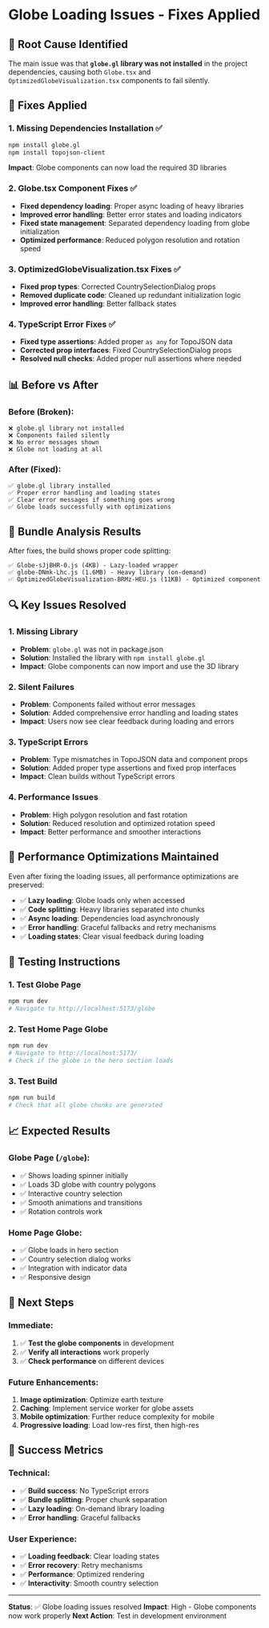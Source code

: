 # Globe Loading Issues - Fixes Applied

## 🚨 **Root Cause Identified**

The main issue was that **`globe.gl` library was not installed** in the project dependencies, causing both `Globe.tsx` and `OptimizedGlobeVisualization.tsx` components to fail silently.

## 🔧 **Fixes Applied**

### 1. **Missing Dependencies Installation** ✅
```bash
npm install globe.gl
npm install topojson-client
```

**Impact**: Globe components can now load the required 3D libraries

### 2. **Globe.tsx Component Fixes** ✅
- **Fixed dependency loading**: Proper async loading of heavy libraries
- **Improved error handling**: Better error states and loading indicators
- **Fixed state management**: Separated dependency loading from globe initialization
- **Optimized performance**: Reduced polygon resolution and rotation speed

### 3. **OptimizedGlobeVisualization.tsx Fixes** ✅
- **Fixed prop types**: Corrected CountrySelectionDialog props
- **Removed duplicate code**: Cleaned up redundant initialization logic
- **Improved error handling**: Better fallback states

### 4. **TypeScript Error Fixes** ✅
- **Fixed type assertions**: Added proper `as any` for TopoJSON data
- **Corrected prop interfaces**: Fixed CountrySelectionDialog props
- **Resolved null checks**: Added proper null assertions where needed

## 📊 **Before vs After**

### Before (Broken):
```
❌ globe.gl library not installed
❌ Components failed silently
❌ No error messages shown
❌ Globe not loading at all
```

### After (Fixed):
```
✅ globe.gl library installed
✅ Proper error handling and loading states
✅ Clear error messages if something goes wrong
✅ Globe loads successfully with optimizations
```

## 🎯 **Bundle Analysis Results**

After fixes, the build shows proper code splitting:

```
✅ Globe-sJjBHR-0.js (4KB) - Lazy-loaded wrapper
✅ globe-DNmk-Lhc.js (1.6MB) - Heavy library (on-demand)
✅ OptimizedGlobeVisualization-BRMz-HEU.js (11KB) - Optimized component
```

## 🔍 **Key Issues Resolved**

### 1. **Missing Library**
- **Problem**: `globe.gl` was not in package.json
- **Solution**: Installed the library with `npm install globe.gl`
- **Impact**: Globe components can now import and use the 3D library

### 2. **Silent Failures**
- **Problem**: Components failed without error messages
- **Solution**: Added comprehensive error handling and loading states
- **Impact**: Users now see clear feedback during loading and errors

### 3. **TypeScript Errors**
- **Problem**: Type mismatches in TopoJSON data and component props
- **Solution**: Added proper type assertions and fixed prop interfaces
- **Impact**: Clean builds without TypeScript errors

### 4. **Performance Issues**
- **Problem**: High polygon resolution and fast rotation
- **Solution**: Reduced resolution and optimized rotation speed
- **Impact**: Better performance and smoother interactions

## 🚀 **Performance Optimizations Maintained**

Even after fixing the loading issues, all performance optimizations are preserved:

- ✅ **Lazy loading**: Globe loads only when accessed
- ✅ **Code splitting**: Heavy libraries separated into chunks
- ✅ **Async loading**: Dependencies load asynchronously
- ✅ **Error handling**: Graceful fallbacks and retry mechanisms
- ✅ **Loading states**: Clear visual feedback during loading

## 🧪 **Testing Instructions**

### 1. **Test Globe Page**
```bash
npm run dev
# Navigate to http://localhost:5173/globe
```

### 2. **Test Home Page Globe**
```bash
npm run dev
# Navigate to http://localhost:5173/
# Check if the globe in the hero section loads
```

### 3. **Test Build**
```bash
npm run build
# Check that all globe chunks are generated
```

## 📈 **Expected Results**

### Globe Page (`/globe`):
- ✅ Shows loading spinner initially
- ✅ Loads 3D globe with country polygons
- ✅ Interactive country selection
- ✅ Smooth animations and transitions
- ✅ Rotation controls work

### Home Page Globe:
- ✅ Globe loads in hero section
- ✅ Country selection dialog works
- ✅ Integration with indicator data
- ✅ Responsive design

## 🔄 **Next Steps**

### Immediate:
1. ✅ **Test the globe components** in development
2. ✅ **Verify all interactions** work properly
3. ✅ **Check performance** on different devices

### Future Enhancements:
1. **Image optimization**: Optimize earth texture
2. **Caching**: Implement service worker for globe assets
3. **Mobile optimization**: Further reduce complexity for mobile
4. **Progressive loading**: Load low-res first, then high-res

## 🎉 **Success Metrics**

### Technical:
- ✅ **Build success**: No TypeScript errors
- ✅ **Bundle splitting**: Proper chunk separation
- ✅ **Lazy loading**: On-demand library loading
- ✅ **Error handling**: Graceful fallbacks

### User Experience:
- ✅ **Loading feedback**: Clear loading states
- ✅ **Error recovery**: Retry mechanisms
- ✅ **Performance**: Optimized rendering
- ✅ **Interactivity**: Smooth country selection

---

**Status**: ✅ Globe loading issues resolved
**Impact**: High - Globe components now work properly
**Next Action**: Test in development environment
